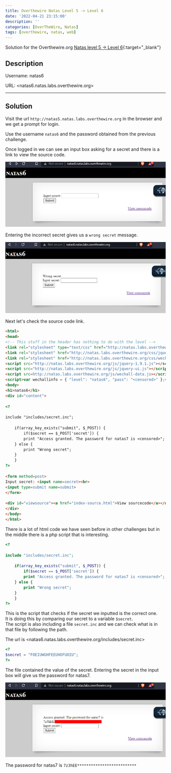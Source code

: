 ```yaml
---
title: Overthewire Natas Level 5 -> Level 6
date: '2022-04-21 23:15:00'
description: ''
categories: [OverTheWire, Natas]
tags: [overthewire, natas, web]
---
```


Solution for the Overthewire.org [Natas level 5 -> Level 6](https://overthewire.org/wargames/natas/natas6.html){:target="\_blank"}

## Description

Username: natas6  

URL:      <natas6.natas.labs.overthewire.org>

---

## Solution

Visit the url `http://natas5.natas.labs.overthewire.org` in the browser and we get a prompt for login.

Use the username `natas6` and the password obtained from the previous challenge.

Once logged in we can see an input box asking for a secret and there is a link to view the source code.

![natas6 home page](/assets/img/overthewire/natas/natas06_home.png)

Entering the incorrect secret gives us a `wrong secret` message.

![natas6 wrong secret](/assets/img/overthewire/natas/natas06_wrong_secret.png)

Next let's check the source code link.

```html
<html>
<head>
<!-- This stuff in the header has nothing to do with the level -->
<link rel="stylesheet" type="text/css" href="http://natas.labs.overthewire.org/css/level.css">
<link rel="stylesheet" href="http://natas.labs.overthewire.org/css/jquery-ui.css" />
<link rel="stylesheet" href="http://natas.labs.overthewire.org/css/wechall.css" />
<script src="http://natas.labs.overthewire.org/js/jquery-1.9.1.js"></script>
<script src="http://natas.labs.overthewire.org/js/jquery-ui.js"></script>
<script src=http://natas.labs.overthewire.org/js/wechall-data.js></script><script src="http://natas.labs.overthewire.org/js/wechall.js"></script>
<script>var wechallinfo = { "level": "natas6", "pass": "<censored>" };</script></head>
<body>
<h1>natas6</h1>
<div id="content">

<?

include "includes/secret.inc";

    if(array_key_exists("submit", $_POST)) {
        if($secret == $_POST['secret']) {
        print "Access granted. The password for natas7 is <censored>";
    } else {
        print "Wrong secret";
    }
    }
?>

<form method=post>
Input secret: <input name=secret><br>
<input type=submit name=submit>
</form>

<div id="viewsource"><a href="index-source.html">View sourcecode</a></div>
</div>
</body>
</html>
```

There is a lot of html code we have seen before in other challenges but in the middle there is a php script that is interesting.

```php
<?

include "includes/secret.inc";

    if(array_key_exists("submit", $_POST)) {
        if($secret == $_POST['secret']) {
        print "Access granted. The password for natas7 is <censored>";
    } else {
        print "Wrong secret";
    }
    }
?>
```

This is the script that checks if the secret we inputted is the correct one.  
It is doing this by comparing our secret to a variable `$secret`.  
The script is also including a file `secret.inc` and we can check what is in that file by following the path.

The url is <natas6.natas.labs.overthewire.org/includes/secret.inc>

```php
<?
$secret = "FOEIUWGHFEEUHOFUOIU";
?>
```

The file contained the value of the secret. Entering the secret in the input box will give us the password for natas7.

![natas6 password](/assets/img/overthewire/natas/natas06_password.png)

The password for natas7 is `7z3hEE**************************`
